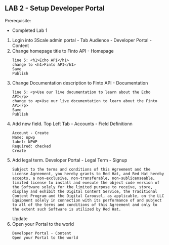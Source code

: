 
## LAB 2 - Setup Developer Portal

Prerequisite:
- Completed Lab 1
  
1. Login into 3Scale admin portal - Tab Audience - Developer Portal - Content
2. Change homepage title to Finto API - Homepage
   ```
   line 5: <h1>Echo API</h1>
   change to <h1>Finto API</h1>
   Save
   Publish
   ```
3. Change Documentation description to Finto API - Documentation
   ```
   line 5: <p>Use our live documentation to learn about the Echo API</p>
   change to <p>Use our live documentation to learn about the Finto API</p>
   Save
   Publish
   ```
4. Add new field. Top Left Tab - Accounts - Field Definitionn
   ```
   Account - Create
   Name: npwp
   label: NPWP
   Required: checked
   Create
   ```
5. Add legal term. Developer Portal - Legal Term - Signup
   ```
   Subject to the terms and conditions of this Agreement and the License Agreement, you hereby grants to Red Hat, and Red Hat hereby accepts, a non-exclusive, non-transferable, non-sublicenseable, limited license to install and execute the object code version of the Software solely for the limited purpose to receive, store, display and exhibit the Digital Content Service, the Traditional Content Program and the Digital Carousel, as applicable, on the LLC Equipment solely in connection with its performance of and subject to all of the terms and conditions of this Agreement and only to the extent such Software is utilized by Red Hat.
   ```
   Update
6. Open your Portal to the world
   ```
   Developer Portal - Content
   Open your Portal to the world
   ```
